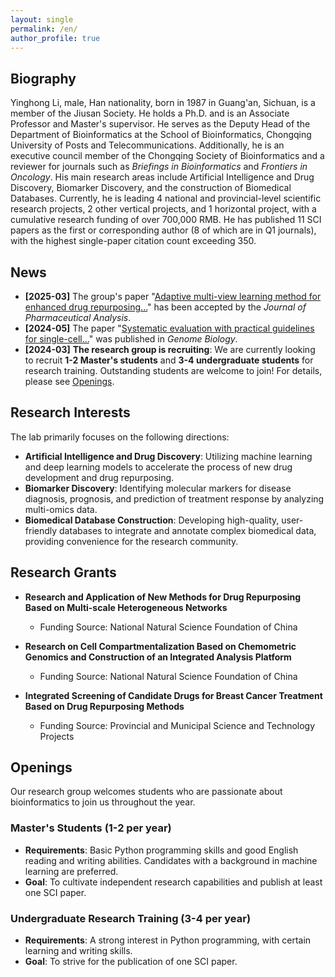 ```yaml
---
layout: single
permalink: /en/
author_profile: true
---
```


## Biography

Yinghong Li, male, Han nationality, born in 1987 in Guang'an, Sichuan, is a member of the Jiusan Society. He holds a Ph.D. and is an Associate Professor and Master's supervisor. He serves as the Deputy Head of the Department of Bioinformatics at the School of Bioinformatics, Chongqing University of Posts and Telecommunications. Additionally, he is an executive council member of the Chongqing Society of Bioinformatics and a reviewer for journals such as *Briefings in Bioinformatics* and *Frontiers in Oncology*. His main research areas include Artificial Intelligence and Drug Discovery, Biomarker Discovery, and the construction of Biomedical Databases. Currently, he is leading 4 national and provincial-level scientific research projects, 2 other vertical projects, and 1 horizontal project, with a cumulative research funding of over 700,000 RMB. He has published 11 SCI papers as the first or corresponding author (8 of which are in Q1 journals), with the highest single-paper citation count exceeding 350.

## News

*   **[2025-03]** The group's paper "[Adaptive multi-view learning method for enhanced drug repurposing...](https://doi.org/10.1016/j.jpha.2025.101275)" has been accepted by the *Journal of Pharmaceutical Analysis*.
*   **[2024-05]** The paper "[Systematic evaluation with practical guidelines for single-cell...](https://doi.org/10.1186/s13059-024-03290-y)" was published in *Genome Biology*.
*   **[2024-03]** **The research group is recruiting**: We are currently looking to recruit **1-2 Master's students** and **3-4 undergraduate students** for research training. Outstanding students are welcome to join! For details, please see [Openings](#openings).

## Research Interests

The lab primarily focuses on the following directions:
*   **Artificial Intelligence and Drug Discovery**: Utilizing machine learning and deep learning models to accelerate the process of new drug development and drug repurposing.
*   **Biomarker Discovery**: Identifying molecular markers for disease diagnosis, prognosis, and prediction of treatment response by analyzing multi-omics data.
*   **Biomedical Database Construction**: Developing high-quality, user-friendly databases to integrate and annotate complex biomedical data, providing convenience for the research community.

## Research Grants

*   **Research and Application of New Methods for Drug Repurposing Based on Multi-scale Heterogeneous Networks**
    *   Funding Source: National Natural Science Foundation of China

*   **Research on Cell Compartmentalization Based on Chemometric Genomics and Construction of an Integrated Analysis Platform**
    *   Funding Source: National Natural Science Foundation of China

*   **Integrated Screening of Candidate Drugs for Breast Cancer Treatment Based on Drug Repurposing Methods**
    *   Funding Source: Provincial and Municipal Science and Technology Projects

## Openings

Our research group welcomes students who are passionate about bioinformatics to join us throughout the year.

### Master's Students (1-2 per year)
*   **Requirements**: Basic Python programming skills and good English reading and writing abilities. Candidates with a background in machine learning are preferred.
*   **Goal**: To cultivate independent research capabilities and publish at least one SCI paper.

### Undergraduate Research Training (3-4 per year)
*   **Requirements**: A strong interest in Python programming, with certain learning and writing skills.
*   **Goal**: To strive for the publication of one SCI paper.